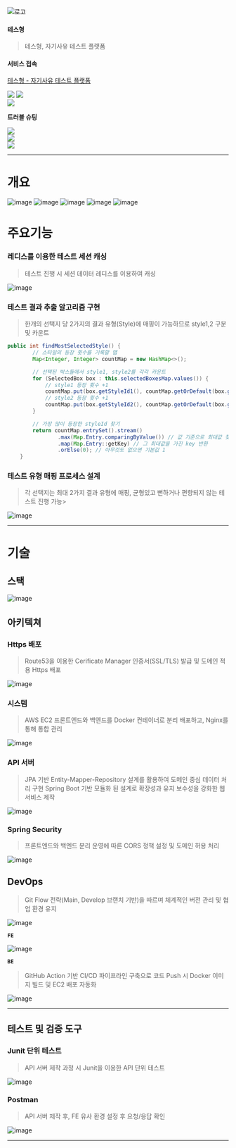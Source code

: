 
![로고](https://github.com/user-attachments/assets/1c1cc665-6405-47d0-b4e5-7c76d23740d2)
#### 테스형
> 테스형, 자기사유 테스트 플랫폼

#### 서비스 접속
[테스형 - 자기사유 테스트 플랫폼](https://tessbro.site)

<a href="https://chivalrous-saffron-326.notion.site/1e10ba93975b80cb80e4d09bd9a4e437?pvs=4"><img src="https://img.shields.io/badge/Notion 링크 보기-E6E6E6?style=for-the-badge&logo=notion&logoColor=black" /></a>
<a href="https://www.notion.so/1f20ba93975b80f0a5b6d7f1d53e80e0?pvs=21"><img src="https://img.shields.io/badge/테스형 산출물-E6E6E6?style=for-the-badge&logo=notion&logoColor=black" /></a><br>
<a href="https://velog.io/@seuo/series/%ED%85%8C%EC%8A%BD" target="_blank" rel="noopener noreferrer">
  <img src="https://img.shields.io/badge/[시리즈 | 테스형 : velog]-20C997?style=for-the-badge&logo=velog&logoColor=black&labelColor=20C997&color=20C997" />
</a>
<br>

**트러블 슈팅**
<!-- Github Action 과정 중 AWS EC2 연결 오류 모음 -->
<a href="https://velog.io/@seuo/Github-Action-%EA%B3%BC%EC%A0%95-%EC%A4%91-AWS-EC2-%EC%97%B0%EA%B2%B0-%EC%98%A4%EB%A5%98-%EB%AA%A8%EC%9D%8C" target="_blank" rel="noopener noreferrer">
  <img src="https://img.shields.io/badge/Github Action 중 EC2 오류 모음-20C997?style=for-the-badge&logo=velog&logoColor=black&labelColor=20C997&color=ffffff" />
</a>
<br>

<!-- AWS EC2 서버 멈춤 및 CPU 상승 이슈 -->
<a href="https://velog.io/@seuo/AWS-EC2-%EC%84%9C%EB%B2%84-%EB%A9%88%EC%B6%A4-%EB%B0%8F-CPU-%EC%83%81%EC%8A%B9-%EC%9D%B4%EC%8A%88" target="_blank" rel="noopener noreferrer">
  <img src="https://img.shields.io/badge/EC2 서버 멈춤 & CPU 상승 이슈-20C997?style=for-the-badge&logo=velog&logoColor=black&labelColor=20C997&color=ffffff" />
</a>
<br>

<!-- Redis 관련 이슈 모음 -->
<a href="https://velog.io/@seuo/Redis-%EA%B4%80%EB%A0%A8-%EC%9D%B4%EC%8A%88-%EB%AA%A8%EC%9D%8C" target="_blank" rel="noopener noreferrer">
  <img src="https://img.shields.io/badge/Redis 관련 이슈 모음-20C997?style=for-the-badge&logo=velog&logoColor=black&labelColor=20C997&color=ffffff" />
</a>

<aside>


<hr>

</aside>

# 개요
![image](https://github.com/user-attachments/assets/41bdcc23-b59a-4a87-87c9-2768c0315349)
![image](https://github.com/user-attachments/assets/30797d94-2409-4f57-86d7-a570ce656eae)
![image](https://github.com/user-attachments/assets/c9c4e7c9-bffe-42dc-9a5e-0941607e7254)
![image](https://github.com/user-attachments/assets/b0cf6fd0-c28f-4ef0-bb42-32a8ee988126)
![image](https://github.com/user-attachments/assets/b71f566c-3637-45e9-bc59-0483ce30d405)


# 주요기능

### 레디스를 이용한 테스트 세션 캐싱

> 테스트 진행 시 세션 데이터 레디스를 이용하여 캐싱
> 

![image](https://github.com/user-attachments/assets/449fb06e-cdb8-408b-ae15-fee7eb7efe68)


### 테스트 결과 추출 알고리즘 구현

> 한개의 선택지 당 2가지의 결과 유형(Style)에 매핑이 가능하므로 style1,2 구분 및 카운트
> 

```java
public int findMostSelectedStyle() {
        // 스타일의 등장 횟수를 기록할 맵
        Map<Integer, Integer> countMap = new HashMap<>();

        // 선택된 박스들에서 style1, style2를 각각 카운트       
        for (SelectedBox box : this.selectedBoxesMap.values()) {
            // style1 등장 횟수 +1
            countMap.put(box.getStyleId1(), countMap.getOrDefault(box.getStyleId1(), 0) + 1);
            // style2 등장 횟수 +1
            countMap.put(box.getStyleId2(), countMap.getOrDefault(box.getStyleId2(), 0) + 1);
        }

        // 가장 많이 등장한 styleId 찾기
        return countMap.entrySet().stream()
                .max(Map.Entry.comparingByValue()) // 값 기준으로 최대값 찾기
                .map(Map.Entry::getKey) // 그 최대값을 가진 key 반환
                .orElse(0); // 아무것도 없으면 기본값 1
    }
```

### 테스트 유형 매핑 프로세스 설계

> 각 선택지는 최대 2가지 결과 유형에 매핑, 균형있고 뻔하거나 편향되지 않는 테스트 진행 가능> 

![image](https://github.com/user-attachments/assets/174da13a-eedb-4949-82c2-fed06ffd7a76)


---

# 기술

## 스택

![image](https://github.com/user-attachments/assets/35e5c321-195f-47b3-8e65-b3e9501d78fa)


## 아키텍쳐

### Https 배포

> Route53을 이용한 Cerificate Manager 인증서(SSL/TLS) 발급 및 도메인 적용 Https 배포

![image](https://github.com/user-attachments/assets/32070664-c598-40e7-a203-4f3655753709)


### 시스템

> AWS EC2 프론트엔드와 백엔드를 Docker 컨테이너로 분리 배포하고, Nginx를 통해 통합 관리


![image](https://github.com/user-attachments/assets/c67149b9-80d0-4ff6-8eb6-4d0d714916e7)


### API 서버

> JPA 기반 Entity-Mapper-Repository 설계를 활용하여 도메인 중심 데이터 처리 구현
Spring Boot 기반 모듈화 된 설계로 확장성과 유지 보수성을 강화한 웹 서비스 제작


![image](https://github.com/user-attachments/assets/fda30aac-fc22-4d5f-ac9d-f96243690657)


### Spring Security

> 프론트엔드와 백엔드 분리 운영에 따른 CORS 정책 설정 및 도메인 허용 처리


![image](https://github.com/user-attachments/assets/8c1c7225-3b19-47f4-95df-c5f0af2e3a9f)


## DevOps

> Git Flow 전략(Main, Develop 브랜치 기반)을 따르며 체계적인 버전 관리 및 협업 환경 유지
> 

![image](https://github.com/user-attachments/assets/06ccb262-13cc-41af-800d-0177949b11b9)


**`FE`**

![image](https://github.com/user-attachments/assets/2924c882-8cda-4789-94ca-56ec2a7015f3)


**`BE`**

> GitHub Action 기반 CI/CD 파이프라인 구축으로 코드 Push 시 Docker 이미지 빌드 및 EC2 배포 자동화
> 

![image](https://github.com/user-attachments/assets/a2ca55a7-4817-4f6b-bd6f-99ff87e7bc6e)


---

## 테스트 및 검증 도구

### Junit 단위 테스트

> API 서버 제작 과정 시 Junit을 이용한 API 단위 테스트
> 

![image](https://github.com/user-attachments/assets/f2e37169-6189-4fb1-9717-e3de8befd67f)


### Postman

> API 서버 제작 후, FE 유사 환경 설정 후 요청/응답 확인
> 

![image](https://github.com/user-attachments/assets/b126cfde-242a-4894-8f49-7990e9ae5ac2)


---
